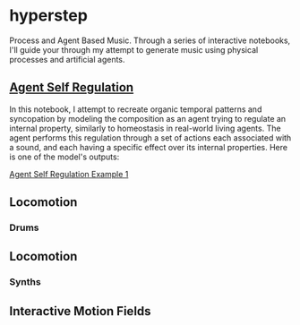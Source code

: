 # hyperstep

Process and Agent Based Music.
Through a series of interactive notebooks, I'll guide your through my attempt to generate music using physical processes and artificial agents.
## [Agent Self Regulation](https://github.com/a-sumo/hyperstep/blob/main/agent_self_regulation.ipynb)
  In this notebook, I attempt to recreate organic temporal patterns and syncopation by modeling the composition as an agent trying to regulate an internal property, similarly to homeostasis in real-world living agents. The agent performs this regulation through a set of actions each associated with a sound, and each having a specific effect over its internal properties.
Here is one of the model's outputs:

 [Agent Self Regulation Example 1](https://user-images.githubusercontent.com/75185852/174502800-3452d939-b6da-4998-90c9-3c02c7bb5346.mp4)

## Locomotion 
### Drums

## Locomotion
### Synths

## Interactive Motion Fields
